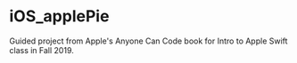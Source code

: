# iOS_applePie
Guided project from Apple's Anyone Can Code book for Intro to Apple Swift class in Fall 2019.
